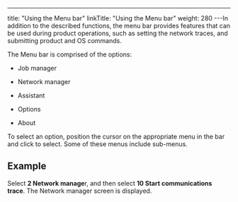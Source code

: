 ---
title: "Using the Menu bar"
linkTitle: "Using the Menu bar"
weight: 280
---In addition to the described functions, the menu bar provides features that can be used during product operations, such as setting the network traces, and submitting product and OS commands.

The Menu bar is comprised of the options:

* Job manager

<!-- -->

* Network manager

<!-- -->

* Assistant

<!-- -->

* Options

<!-- -->

* About

To select an option, position the cursor on the appropriate menu in the bar and click to select. Some of these menus include sub-menus.

## Example

Select ****2 Network manage****r, and then select ****10 Start communications trace****. The Network manager screen is displayed.

